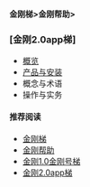 #### 金刚梯>金刚帮助>

### [金刚2.0app梯]
- [概览](https://github.com/a2zitpro/web/blob/master/kkproducts2.0.md)
- [产品与安装](https://github.com/a2zitpro/web/blob/master/list_kkproducts2.0.md)
- 概念与术语
- 操作与实务

#### 推荐阅读

- [金刚梯](https://github.com/a2zitpro/web/blob/master/dlb.md)
- [金刚帮助](https://github.com/a2zitpro/web/blob/master/list_helpkkvpn.md)
- [金刚1.0金刚号梯](https://github.com/a2zitpro/web/blob/master/list_helpkkvpn1.0.md)
- [金刚2.0app梯](https://github.com/a2zitpro/web/blob/master/list_helpkkvpn2.0.md)
